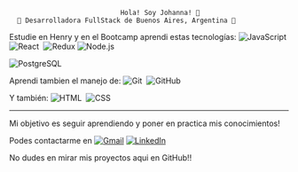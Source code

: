 
                                Hola! Soy Johanna! 👋 
      🚀 Desarrolladora FullStack de Buenos Aires, Argentina 🚀
      
Estudie en Henry y en el Bootcamp aprendi estas tecnologías:
![JavaScript](https://img.shields.io/badge/-JavaScript-0D1117?style=flat&logo=javascript)&nbsp;
![React](https://img.shields.io/badge/-React-0D1117?style=flat&logo=react)&nbsp;
![Redux](https://img.shields.io/badge/-Redux-000?&logo=Redux)
![Node.js](https://img.shields.io/badge/-Node.js-0D1117?style=flat&logo=node.js)&nbsp;

![PostgreSQL](https://img.shields.io/badge/-PostgreSQL-0D1117?style=flat&logo=postgresql)&nbsp;

Aprendi tambien el manejo de: 
![Git](https://img.shields.io/badge/-Git-0D1117?style=flat&logo=git)&nbsp;
![GitHub](https://img.shields.io/badge/-GitHub-0D1117?style=flat&logo=github)&nbsp;

Y también: 
![HTML](https://img.shields.io/badge/-HTML-0D1117?style=flat&logo=HTML5)&nbsp;
![CSS](https://img.shields.io/badge/-CSS-0D1117?style=flat&logo=CSS3&logoColor=1572B6)&nbsp;

<hr>

Mi objetivo es seguir aprendiendo y poner en practica mis conocimientos!

Podes contactarme en
<a href="mailto:johanna.servodio@hotmail.com.ar"><img src="https://img.icons8.com/bubbles/50/000000/gmail.png" alt="Gmail"/></a>
<a href="https://linkedin.com/in/johanna-servodio"><img src="https://img.icons8.com/bubbles/50/000000/linkedin.png" alt="LinkedIn"/></a>

No dudes en mirar mis proyectos aqui en GitHub!! 


